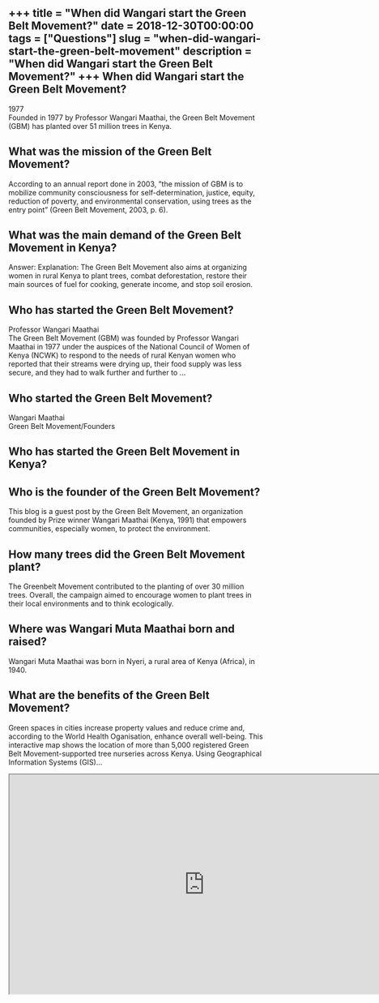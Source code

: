 +++
title = "When did Wangari start the Green Belt Movement?"
date = 2018-12-30T00:00:00
tags = ["Questions"]
slug = "when-did-wangari-start-the-green-belt-movement"
description = "When did Wangari start the Green Belt Movement?"
+++
When did Wangari start the Green Belt Movement?
-----------------------------------------------

1977  
Founded in 1977 by Professor Wangari Maathai, the Green Belt Movement (GBM) has planted over 51 million trees in Kenya.

What was the mission of the Green Belt Movement?
------------------------------------------------

According to an annual report done in 2003, ”the mission of GBM is to mobilize community consciousness for self-determination, justice, equity, reduction of poverty, and environmental conservation, using trees as the entry point” (Green Belt Movement, 2003, p. 6).

What was the main demand of the Green Belt Movement in Kenya?
-------------------------------------------------------------

Answer: Explanation: The Green Belt Movement also aims at organizing women in rural Kenya to plant trees, combat deforestation, restore their main sources of fuel for cooking, generate income, and stop soil erosion.

Who has started the Green Belt Movement?
----------------------------------------

Professor Wangari Maathai  
The Green Belt Movement (GBM) was founded by Professor Wangari Maathai in 1977 under the auspices of the National Council of Women of Kenya (NCWK) to respond to the needs of rural Kenyan women who reported that their streams were drying up, their food supply was less secure, and they had to walk further and further to …

Who started the Green Belt Movement?
------------------------------------

Wangari Maathai  
Green Belt Movement/Founders

Who has started the Green Belt Movement in Kenya?
-------------------------------------------------

Who is the founder of the Green Belt Movement?
----------------------------------------------

This blog is a guest post by the Green Belt Movement, an organization founded by Prize winner Wangari Maathai (Kenya, 1991) that empowers communities, especially women, to protect the environment.

How many trees did the Green Belt Movement plant?
-------------------------------------------------

The Greenbelt Movement contributed to the planting of over 30 million trees. Overall, the campaign aimed to encourage women to plant trees in their local environments and to think ecologically.

Where was Wangari Muta Maathai born and raised?
-----------------------------------------------

Wangari Muta Maathai was born in Nyeri, a rural area of Kenya (Africa), in 1940.

What are the benefits of the Green Belt Movement?
-------------------------------------------------

Green spaces in cities increase property values and reduce crime and, according to the World Health Oganisation, enhance overall well-being. This interactive map shows the location of more than 5,000 registered Green Belt Movement-supported tree nurseries across Kenya. Using Geographical Information Systems (GIS)…

<iframe allow="accelerometer; autoplay; clipboard-write; encrypted-media; gyroscope; picture-in-picture" allowfullscreen="" class="__youtube_prefs__  epyt-is-override  no-lazyload" data-no-lazy="1" data-origheight="433" data-origwidth="770" data-skipgform_ajax_framebjll="" height="433" id="_ytid_75407" loading="lazy" src="https://www.youtube.com/embed/BQU7JOxkGvo?enablejsapi=1&autoplay=0&cc_load_policy=0&cc_lang_pref=&iv_load_policy=1&loop=0&modestbranding=0&rel=1&fs=1&playsinline=0&autohide=2&theme=dark&color=red&controls=1&" title="YouTube player" width="770"></iframe>
